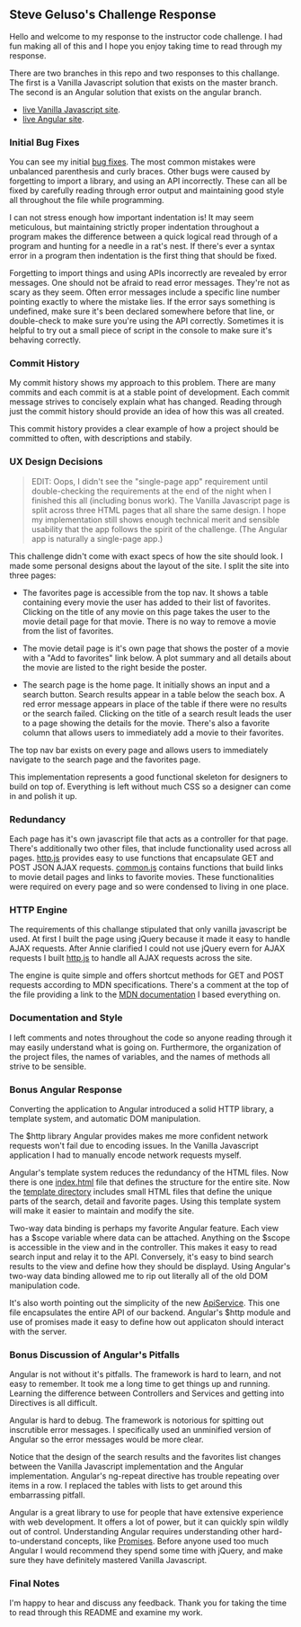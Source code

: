 ## Steve Geluso's Challenge Response

Hello and welcome to my response to the instructor code challenge.
I had fun making all of this and I hope you enjoy taking time to
read through my response.

There are two branches in this repo and two responses to this challange.
The first is a Vanilla Javascript solution that exists on the master branch.
The second is an Angular solution that exists on the angular branch.

- [live Vanilla Javascript site](https://serene-forest-5831.herokuapp.com/).
- [live Angular site](https://omdb-challenge-angular.herokuapp.com/).

### Initial Bug Fixes

You can see my initial [bug fixes](https://github.com/geluso/general-assembly-challenge/commit/3fba0dd0c384f80b883fbcb6ca1b7879897ec016).
The most common mistakes were unbalanced parenthesis and curly braces.
Other bugs were caused by forgetting to import a library, and using an API
incorrectly. These can all be fixed by carefully reading through error output
and maintaining good style all throughout the file while programming.

I can not stress enough how important indentation is! It may seem meticulous, but
maintaining strictly proper indentation throughout a program makes the difference
between a quick logical read through of a program and hunting for a needle in a rat's
nest. If there's ever a syntax error in a program then indentation is the first
thing that should be fixed.

Forgetting to import things and using APIs incorrectly are revealed by error messages.
One should not be afraid to read error messages. They're not as scary as they seem.
Often error messages include a specific line number pointing exactly to where the mistake
lies. If the error says something is undefined, make sure it's been declared somewhere
before that line, or double-check to make sure you're using the API correctly. Sometimes
it is helpful to try out a small piece of script in the console to make sure it's
behaving correctly.

### Commit History

My commit history shows my approach to this problem. There are many commits and
each commit is at a stable point of development. Each commit message strives to
concisely explain what has changed. Reading through just the commit history should
provide an idea of how this was all created.

This commit history provides a clear example of how a project should be committed to often,
with descriptions and stabily.

### UX Design Decisions

> EDIT: Oops, I didn't see the "single-page app" requirement until double-checking the
requirements at the end of the night when I finished this all (including bonus work).
The Vanilla Javascript page is split across three HTML pages that all share the same design.
I hope my implementation still shows enough technical merit and sensible usability that the app
follows the spirit of the challenge.
> (The Angular app is naturally a single-page app.)

This challenge didn't come with exact specs of how the site should look. I made some
personal designs about the layout of the site. I split the site into three pages:

- The favorites page is accessible from the top nav. It shows a table containing
every movie the user has added to their list of favorites. Clicking on the title
of any movie on this page takes the user to the movie detail page for that movie.
There is no way to remove a movie from the list of favorites.

- The movie detail page is it's own page that shows the poster of a movie with a "Add
to favorites" link below. A plot summary and all details about the movie are listed to
the right beside the poster.

- The search page is the home page. It initially shows an input and a search button.
Search results appear in a table
below the seach box. A red error message appears in place of the table if there were
no results or the search failed. Clicking on the title of a search result leads the
user to a page showing the details for the movie. There's also a favorite column that
allows users to immediately add a movie to their favorites.

The top nav bar exists on every page and allows users to immediately navigate to the
search page and the favorites page.

This implementation represents a good functional skeleton for designers to build on top of.
Everything is left without much CSS so a designer can come in and polish it up.

### Redundancy

Each page has it's own javascript file that acts as a controller for that page. There's
additionally two other files, that include functionality used across all pages.
[http.js](https://github.com/geluso/general-assembly-challenge/blob/master/public/js/http.js)
provides easy to use functions that encapsulate GET and POST JSON AJAX requests.
[common.js](https://github.com/geluso/general-assembly-challenge/blob/master/public/js/common.js)
contains functions that build links to movie detail pages and links to favorite movies.
These functionalities were required on every page and so were condensed to living in one place.

### HTTP Engine

The requirements of this challange stipulated that only vanilla javascript be used.
At first I built the page using jQuery because it made it easy to handle AJAX requests.
After Annie clarified I could not use jQuery evern for AJAX requests I built
[http.js](https://github.com/geluso/general-assembly-challenge/blob/master/public/js/http.js)
to handle all AJAX requests across the site.

The engine is quite simple and offers shortcut methods for GET and POST requests according
to MDN specifications. There's a comment at the top of the file providing a link to the
[MDN documentation](https://developer.mozilla.org/en-US/docs/AJAX/Getting_Started)
I based everything on.

### Documentation and Style
I left comments and notes throughout the code so anyone reading through it may
easily understand what is going on. Furthermore, the organization of the project files,
the names of variables, and the names of methods all strive to be sensible.

### Bonus Angular Response

Converting the application to Angular introduced a solid HTTP library, a template system,
and automatic DOM manipulation.

The $http library Angular provides makes me more confident network requests won't fail due
to encoding issues. In the Vanilla Javascript application I had to manually encode network
requests myself.

Angular's template system reduces the redundancy of the HTML files. Now there is one
[index.html](https://github.com/geluso/general-assembly-challenge/blob/angular/public/index.html)
file that defines the structure for the entire site. Now the
[template directory](https://github.com/geluso/general-assembly-challenge/tree/angular/public/js/templates)
includes small HTML files that define the unique parts of the search, detail and favorite pages.
Using this template system will make it easier to maintain and modify the site.

Two-way data binding is perhaps my favorite Angular feature. Each view has a $scope
variable where data can be attached. Anything on the $scope is accessible in the view
and in the controller. This makes it easy to read search input and relay it to the API.
Conversely, it's easy to bind search results to the view and define how they should be displayd.
Using Angular's two-way data binding allowed me to rip out literally all of the old
DOM manipulation code.

It's also worth pointing out the simplicity of the new
[ApiService](https://github.com/geluso/general-assembly-challenge/blob/angular/public/js/services/api.js).
This one file encapsulates the entire API of our backend. Angular's $http module
and use of promises made it easy to define how out applicaton should interact with
the server.

### Bonus Discussion of Angular's Pitfalls

Angular is not without it's pitfalls. The framework is hard to learn, and not easy to
remember. It took me a long time to get things up and running. Learning the difference
between Controllers and Services and getting into Directives is all difficult.

Angular is hard to debug. The framework is notorious for spitting out inscrutible error
messages. I specifically used an unminified version of Angular so the error messages would
be more clear.

Notice that the design of the search results and the favorites list changes between the
Vanilla Javascript implementation and the Angular implementation. Angular's ng-repeat
directive has trouble repeating over items in a row. I replaced the tables with lists
to get around this embarrassing pitfall.

Angular is a great library to use for people that have extensive experience with web
development. It offers a lot of power, but it can quickly spin wildly out of control.
Understanding Angular requires understanding other hard-to-understand concepts, like
[Promises](https://docs.angularjs.org/api/ng/service/$q).
Before anyone used too much Angular I would recommend they spend some time with jQuery,
and make sure they have definitely mastered Vanilla Javascript.

### Final Notes

I'm happy to hear and discuss any feedback. Thank you for taking the time to read through
this README and examine my work.
